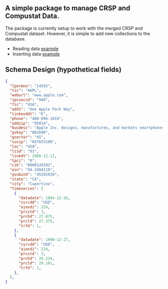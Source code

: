 ## A simple package to manage CRSP and Compustat Data.

The package is currently setup to work with the merged CRSP and Compustat dataset. However, it is simple to add new
collections to the database.

* Reading data [example](https://github.com/Alexd14/equity-db/blob/main/equity_db/examples/read_example.ipynb)
* Inserting data [example](https://github.com/Alexd14/equity-db/blob/main/equity_db/examples/inserting_example.ipynb)

## Schema Design (hypothetical fields)

```json
{
  "lpermno": "14593",
  "tic": "AAPL",
  "weburl": "www.apple.com",
  "spcseccd": "940",
  "fic": "USA",
  "add1": "One Apple Park Way",
  "linkenddt": "E",
  "phone": "408-996-1010",
  "addzip": "95014",
  "busdesc": "Apple Inc. designs, manufactures, and markets smartphones, personal...",
  "gvkey": "001690",
  "gsector": "45",
  "cusip": "037833100",
  "loc": "USA",
  "liid": "01",
  "linkdt": 1980-12-12,
  "tpci": "0",
  "cik": "0000320193",
  "ein": "94-2404110",
  "gsubind": "45202030",
  "state": "CA",
  "city": "Cupertino",
  "timeseries": [
    {
      "datadate": 1984-12-26,
      "curcdd": "USD",
      "ajexdi": 224,
      "prcstd": 3,
      "prchd": 27.875,
      "prcld": 27.375,
      "trfd": 1,
    },
    {
      "datadate": 1990-12-27,
      "curcdd": "USD",
      "ajexdi": 224,
      "prcstd": 3,
      "prchd": 29.234,
      "prcld": 29.101,
      "trfd": 1,
    },
  ],
}
```

